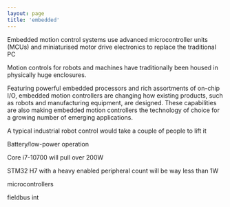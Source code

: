 ```yaml
---
layout: page
title: 'embedded'
---
```


Embedded motion control systems use advanced microcontroller units (MCUs) and miniaturised motor drive electronics
to replace the traditional PC

Motion controls for robots and machines have traditionally been housed in physically huge enclosures.

Featuring powerful embedded processors and rich assortments of on-chip I/O, embedded motion controllers are changing how existing products, such as robots and manufacturing equipment, are designed. These capabilities are also making embedded motion controllers the technology of choice for a growing number of emerging applications.

A typical industrial robot control would take a couple of people to lift it

Battery/low-power operation

Core i7-10700 will pull over 200W 

STM32 H7 with a heavy enabled peripheral count will be way less than 1W

microcontrollers

fieldbus int


